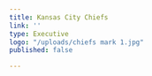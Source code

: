 ```yaml
---
title: Kansas City Chiefs
link: ''
type: Executive
logo: "/uploads/chiefs mark 1.jpg"
published: false

---
```

